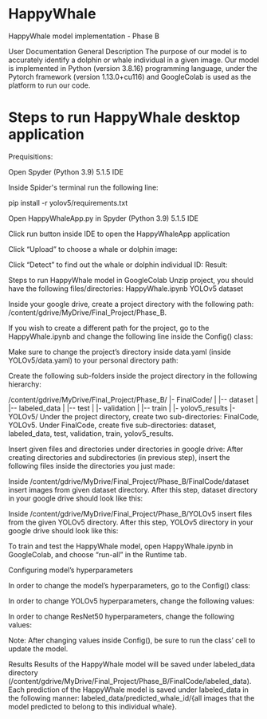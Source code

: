 # HappyWhale
HappyWhale model implementation - Phase B

User Documentation
General Description
The purpose of our model is to accurately identify a dolphin or whale individual in a given image. 
Our model is implemented in Python (version 3.8.16) programming language, under the Pytorch framework (version 1.13.0+cu116) and GoogleColab is used as the platform to run our code.

# Steps to run HappyWhale desktop application

Prequisitions:

Open Spyder (Python 3.9) 5.1.5 IDE

Inside Spider's terminal run the following line:

pip install -r yolov5/requirements.txt

Open HappyWhaleApp.py in Spyder (Python 3.9) 5.1.5 IDE

Click run button inside IDE to open the HappyWhaleApp application

Click “Upload” to choose a whale or dolphin image:


Click “Detect” to find out the whale or dolphin individual ID:
Result:

Steps to run HappyWhale model in GoogleColab
Unzip project, you should have the following files/directories:
HappyWhale.ipynb
YOLOv5
dataset

Inside your google drive, create a project directory with the following path: /content/gdrive/MyDrive/Final_Project/Phase_B.

If you wish to create a different path for the project, go to the HappyWhale.ipynb and change the following line inside the Config() class:

Make sure to change the project’s directory inside data.yaml (inside YOLOv5/data.yaml) to your personal directory path:

Create the following sub-folders inside the project directory in the following hierarchy:

/content/gdrive/MyDrive/Final_Project/Phase_B/
|- FinalCode/
|	|-- dataset
|	|-- labeled_data
|	|-- test
|	|- validation
|	|-- train
|	|- yolov5_results
|- YOLOv5/
Under the project directory, create two sub-directories: FinalCode, YOLOv5.
Under FinalCode, create five sub-directories: dataset, labeled_data, test, validation, train, yolov5_results.

Insert given files and directories under directories in google drive:
After creating directories and subdirectories (in previous step), insert the following files inside the directories you just made:

Inside
/content/gdrive/MyDrive/Final_Project/Phase_B/FinalCode/dataset insert images from given dataset directory. After this step, dataset directory in your google drive should look like this:

Inside /content/gdrive/MyDrive/Final_Project/Phase_B/YOLOv5 
insert files from the given YOLOv5 directory. After this step, YOLOv5 directory in your google drive should look like this:


To train and test the HappyWhale model, open HappyWhale.ipynb in GoogleColab, and choose “run-all” in the Runtime tab.


Configuring model’s hyperparameters

In order to change the model’s hyperparameters, go to the Config() class:

In order to change YOLOv5 hyperparameters, change the following values:


In order to change ResNet50 hyperparameters, change the following values:

Note: After changing values inside Config(), be sure to run the class’ cell to update the model.


Results
Results of the HappyWhale model will be saved under labeled_data directory (/content/gdrive/MyDrive/Final_Project/Phase_B/FinalCode/labeled_data). 
Each prediction of the HappyWhale model is saved under labeled_data in the following manner:
labeled_data/predicted_whale_id/{all images that the model predicted to belong to this individual whale}.
